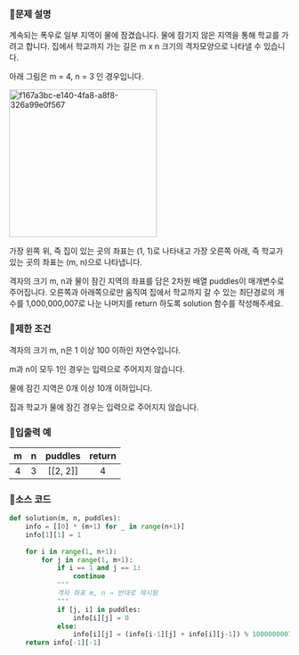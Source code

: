 ### 📌문제 설명

계속되는 폭우로 일부 지역이 물에 잠겼습니다. 물에 잠기지 않은 지역을 통해 학교를 가려고 합니다. 집에서 학교까지 가는 길은 m x n 크기의 격자모양으로 나타낼 수 있습니다.

아래 그림은 m = 4, n = 3 인 경우입니다.

<img width="265" alt="f167a3bc-e140-4fa8-a8f8-326a99e0f567" src="https://github.com/dnwls16071/TIL/assets/106802375/a2b17447-bf2b-40b8-8cee-43ac118611d3">

가장 왼쪽 위, 즉 집이 있는 곳의 좌표는 (1, 1)로 나타내고 가장 오른쪽 아래, 즉 학교가 있는 곳의 좌표는 (m, n)으로 나타냅니다.

격자의 크기 m, n과 물이 잠긴 지역의 좌표를 담은 2차원 배열 puddles이 매개변수로 주어집니다. 오른쪽과 아래쪽으로만 움직여 집에서 학교까지 갈 수 있는 최단경로의 개수를 1,000,000,007로 나눈 나머지를 return 하도록 solution 함수를 작성해주세요.

### 📌제한 조건

격자의 크기 m, n은 1 이상 100 이하인 자연수입니다.

m과 n이 모두 1인 경우는 입력으로 주어지지 않습니다.

물에 잠긴 지역은 0개 이상 10개 이하입니다.

집과 학교가 물에 잠긴 경우는 입력으로 주어지지 않습니다.

### 📌입출력 예

|m|n|puddles|return|
|:-------:|:-------:|:-------:|:-------:|
|4|3|[[2, 2]]|4|

### 📌소스 코드

```python
def solution(m, n, puddles):
    info = [[0] * (m+1) for _ in range(n+1)]
    info[1][1] = 1
    
    for i in range(1, n+1):
        for j in range(1, m+1):
            if i == 1 and j == 1:
                continue
            """
            격자 좌표 m, n → 반대로 제시됨
            """
            if [j, i] in puddles:
                info[i][j] = 0
            else:
                info[i][j] = (info[i-1][j] + info[i][j-1]) % 1000000007
    return info[-1][-1]
```
